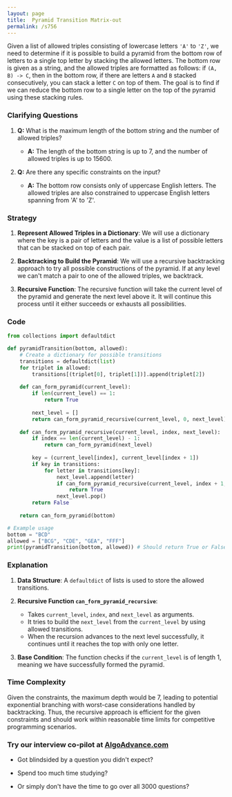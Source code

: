 ```yaml
---
layout: page
title:  Pyramid Transition Matrix-out
permalink: /s756
---
```


Given a list of allowed triples consisting of lowercase letters `'A'` to `'Z'`, we need to determine if it is possible to build a pyramid from the bottom row of letters to a single top letter by stacking the allowed letters. The bottom row is given as a string, and the allowed triples are formatted as follows: if `(A, B) -> C`, then in the bottom row, if there are letters `A` and `B` stacked consecutively, you can stack a letter `C` on top of them. The goal is to find if we can reduce the bottom row to a single letter on the top of the pyramid using these stacking rules.

### Clarifying Questions

1. **Q:** What is the maximum length of the bottom string and the number of allowed triples?
   - **A:** The length of the bottom string is up to 7, and the number of allowed triples is up to 15600.

2. **Q:** Are there any specific constraints on the input?
   - **A:** The bottom row consists only of uppercase English letters. The allowed triples are also constrained to uppercase English letters spanning from 'A' to 'Z'.

### Strategy

1. **Represent Allowed Triples in a Dictionary**: We will use a dictionary where the key is a pair of letters and the value is a list of possible letters that can be stacked on top of each pair.
   
2. **Backtracking to Build the Pyramid**: We will use a recursive backtracking approach to try all possible constructions of the pyramid. If at any level we can't match a pair to one of the allowed triples, we backtrack.

3. **Recursive Function**: The recursive function will take the current level of the pyramid and generate the next level above it. It will continue this process until it either succeeds or exhausts all possibilities.

### Code

```python
from collections import defaultdict

def pyramidTransition(bottom, allowed):
    # Create a dictionary for possible transitions
    transitions = defaultdict(list)
    for triplet in allowed:
        transitions[(triplet[0], triplet[1])].append(triplet[2])
    
    def can_form_pyramid(current_level):
        if len(current_level) == 1:
            return True
        
        next_level = []
        return can_form_pyramid_recursive(current_level, 0, next_level)
    
    def can_form_pyramid_recursive(current_level, index, next_level):
        if index == len(current_level) - 1:
            return can_form_pyramid(next_level)
        
        key = (current_level[index], current_level[index + 1])
        if key in transitions:
            for letter in transitions[key]:
                next_level.append(letter)
                if can_form_pyramid_recursive(current_level, index + 1, next_level):
                    return True
                next_level.pop()        
        return False
    
    return can_form_pyramid(bottom)

# Example usage
bottom = "BCD"
allowed = ["BCG", "CDE", "GEA", "FFF"]
print(pyramidTransition(bottom, allowed)) # Should return True or False
```

### Explanation

1. **Data Structure**: A `defaultdict` of lists is used to store the allowed transitions.

2. **Recursive Function `can_form_pyramid_recursive`**:
   - Takes `current_level`, `index`, and `next_level` as arguments.
   - It tries to build the `next_level` from the `current_level` by using allowed transitions.
   - When the recursion advances to the next level successfully, it continues until it reaches the top with only one letter.

3. **Base Condition**: The function checks if the `current_level` is of length 1, meaning we have successfully formed the pyramid.

### Time Complexity

Given the constraints, the maximum depth would be 7, leading to potential exponential branching with worst-case considerations handled by backtracking. Thus, the recursive approach is efficient for the given constraints and should work within reasonable time limits for competitive programming scenarios.


### Try our interview co-pilot at [AlgoAdvance.com](https://algoAdvance.com)

- Got blindsided by a question you didn't expect?

- Spend too much time studying?

- Or simply don't have the time to go over all 3000 questions?

